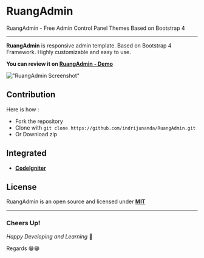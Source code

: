 # RuangAdmin

RuangAdmin - Free Admin Control Panel Themes Based on Bootstrap 4

-------------------

**RuangAdmin** is responsive admin template. Based on Bootstrap 4 Framework. Highly customizable and easy to use. 

**You can review it on [RuangAdmin - Demo](https://indrijunanda.github.io/RuangAdmin/)**

!["RuangAdmin Screenshot"](https://indrijunanda.github.io/RuangAdmin/img/screenshot/ss2.png "RuangAdmin Screenshot")

## Contribution 

Here is how : 

- Fork the repository
- Clone with ```git clone https://github.com/indrijunanda/RuangAdmin.git```
- Or Download zip


## Integrated

- **[CodeIgniter](https://github.com/Codeigniter-Template/Ruang-Admin-Template)**


## License

RuangAdmin is an open source and licensed under **[MIT](http://opensource.org/licenses/MIT)**



-------------------
### Cheers Up!

*Happy Developing and Learning* 💪



Regards 😁😁



